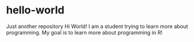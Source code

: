 # hello-world
Just another repository
Hi World! 
I am a student trying to learn more about programming. My goal is to learn more about programming in R!
